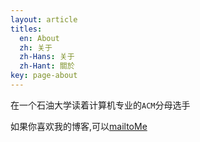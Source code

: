 ```yaml
---
layout: article
titles:
  en: About
  zh: 关于
  zh-Hans: 关于
  zh-Hant: 關於
key: page-about
---
```


在一个石油大学读着计算机专业的`ACM`分母选手


如果你喜欢我的博客,可以[mailtoMe](mailto:sciorz@qq.com)
